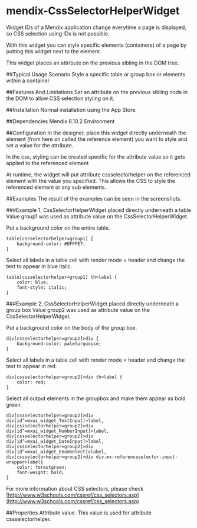 mendix-CssSelectorHelperWidget
==============================

Widget IDs of a Mendix application change everytime a page is displayed, so CSS selection using IDs is not possible.

With this widget you can style specific elements (containers) of a page by putting this widget next to the element.

This widget places an attribute on the previous sibling in the DOM tree.

##Typical Usage Scenario
Style a specific table or group box or elements within a container

##Features And Limitations
Set an attribute on the previous sibling node in the DOM to allow CSS selection styling on it.

##Installation
Normal installation using the App Store.

##Dependencies
Mendix 6.10.2 Environment
 
##Configuration
In the designer, place this widget directly underneath the element (from here on called the reference element) you want to style and set a value for the attribute. 

In the css, styling can be created specific for the attribute value so it gets applied to the referenced element

At runtime, the widget will put attribute cssselectorhelper on the referenced element with the value you specified. This allows the CSS to style the referenced element or any sub elements. 

##Examples
The result of the examples can be seen in the screenshots. 

###Example 1, CssSelectorHelperWidget placed directly underneath a table
Value group1 was used as attribute value on the CssSelectorHelperWidget.

Put a background color on the entire table.

    table[cssselectorhelper=group1] {
    	background-color: #DFFFE7;   
    }

Select all labels in a table cell with render mode = header and change the text to appear in blue italic.

    table[cssselectorhelper=group1] th>label {
    	color: blue;  
    	font-style: italic;
    }
     
###Example 2, CssSelectorHelperWidget placed directly underneath a group box
Value group2 was used as attribute value on the CssSelectorHelperWidget.

Put a background color on the body of the group box.

    div[cssselectorhelper=group2]>div {
    	background-color: paleturquoise; 
    }
     

Select all labels in a table cell with render mode = header and change the text to appear in red.
    
    div[cssselectorhelper=group2]>div th>label {
    	color: red;   
    }
     
Select all output elements in the groupbox and make them appear as bold green.

    div[cssselectorhelper=group2]>div div[id^=mxui_widget_TextInput]>label,
    div[cssselectorhelper=group2]>div div[id^=mxui_widget_NumberInput]>label,
    div[cssselectorhelper=group2]>div div[id^=mxui_widget_DateInput]>label,
    div[cssselectorhelper=group2]>div div[id^=mxui_widget_EnumSelect]>label,
    div[cssselectorhelper=group2]>div div.mx-referenceselector-input-wrapper>label{
	    color: forestgreen;
	    font-weight: bold;
    }
    
 

For more information about CSS selectors, please check [http://www.w3schools.com/cssref/css_selectors.asp](http://www.w3schools.com/cssref/css_selectors.asp)

##Properties
Attribute value. This value is used for attribute cssselectorhelper.
